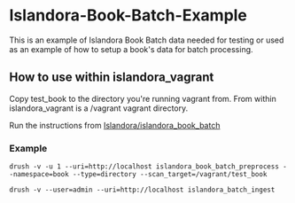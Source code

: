 # Islandora-Book-Batch-Example
This is an example of Islandora Book Batch data needed for testing or used as an example of how to setup a book's data for batch processing.

## How to use within islandora_vagrant
Copy test_book to the directory you're running vagrant from. From within islandora_vagrant is a /vagrant vagrant directory.

Run the instructions from [Islandora/islandora_book_batch](https://github.com/Islandora/islandora_book_batch)

### Example
```terminal
drush -v -u 1 --uri=http://localhost islandora_book_batch_preprocess --namespace=book --type=directory --scan_target=/vagrant/test_book

drush -v --user=admin --uri=http://localhost islandora_batch_ingest
```
